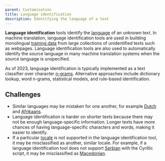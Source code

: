 ```yaml
---
parent: Customisation
title: Language identification
description: Identifying the language of a text
---
```


**Language identification** tools identify the [language](/applications/advanced-concepts/locale.md) of an unknown text.
In machine translation, language identification tools are used in building monolingual [training data](/customisation/training-data.md) from large collections of unidentified texts such as webpages.
Language identification tools are also used to automatically identify the source language in many machine translation systems when the source language is unspecified.

As of 2023, language identification is typically implemented as a text classifier over character [n-grams](/concepts/n-gram.md).
Alternative approaches include dictionary lookup, word n-grams, statistical models, and rule-based identification.

## Challenges

- Similar languages may be mistaken for one another, for example [Dutch](/languages/dutch.md) and [Afrikaans](/languages/afrikaans.md).
- Language identification is harder on shorter texts because there may not be enough language-specific information.
Longer texts have more chances of having language-specific characters and words, making it easier to identify.
- If a particular [locale](/applications/advanced-concepts/locale.md) is not supported in the language identification tool, it may be misclassified as another, similar locale.
For example, if a language identification tool does not support [Serbian](/languages/serbian.md) with the Cyrillic script, it may be misclassified as [Macedonian](/languages/macedonian.md).
